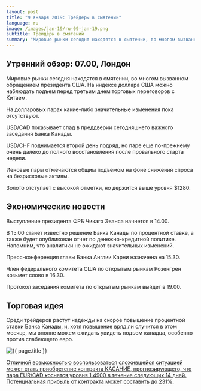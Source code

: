 ```yaml
---
layout: post
title: "9 января 2019: Трейдеры в смятении"
language: ru
image: /images/jan-19/ru-09-jan-19.png
subtitle: Трейдеры в смятении
summary: "Мировые рынки сегодня находятся в смятении, во многом вызванном обращением президента США. На индексе доллара США можно наблюдать подъем перед третьим днем торговых переговоров с Китаем"
---
```

## Утренний обзор: 07.00, Лондон
 
Мировые рынки сегодня находятся в смятении, во многом вызванном обращением президента США. На индексе доллара США можно наблюдать подъем перед третьим днем торговых переговоров с Китаем.

На долларовых парах какие-либо значительные изменения пока отсутствуют.

USD/CAD показывает спад в преддверии сегодняшнего важного заседания Банка Канады.

USD/CHF поднимается второй день подряд, но паре еще по-прежнему очень далеко до полного восстановления после провального старта недели.

Иеновые пары отмечаются общим подъемом на фоне снижения спроса на безрисковые активы.

Золото отступает с высокой отметки, но держится выше уровня $1280.
 
## Экономические новости
 
Выступление президента ФРБ Чикаго Эванса начнется в 14.00.

В 15.00 станет известно решение Банка Канады по процентной ставке, а также будет опубликован отчет по денежно-кредитной политике. Напомним, что аналитики не ожидают значительных изменений.

Пресс-конференция главы Банка Англии Карни назначена на 15.30.

Член федерального комитета США по открытым рынкам Розенгрен возьмет слово в 16.30.

Протокол заседания комитета по открытым рынкам выйдет в 19.00.
 
## Торговая идея
Среди трейдеров растут надежды на скорое повышение процентной ставки Банка Канады, и, хотя повышение вряд ли случится в этом месяце, мы вполне можем ожидать увидеть подъем канадца, особенно против слабеющего евро.

<img src="{{ site.url }}/images/jan-19/ru-09-jan-19.png" alt="{{ page.title }}"  title="{{ page.title }}">

<a href="%LINK%%?currency=USD&market=forex&underlying=frxEURCAD&formname=touchnotouch&duration_amount=14&duration_units=d&amount=10&amount_type=stake&expiry_type=duration&barrier=1.4900" target="_blank" rel="noopener noreferrer nofollow">Отличной возможностью воспользоваться сложившейся ситуацией может стать приобретение контракта КАСАНИЕ, прогнозирующего, что пара EUR/CAD коснется уровня 1.4900 в течение следующих 14 дней. Потенциальная прибыль от контракта может составить до 231%.</a>
